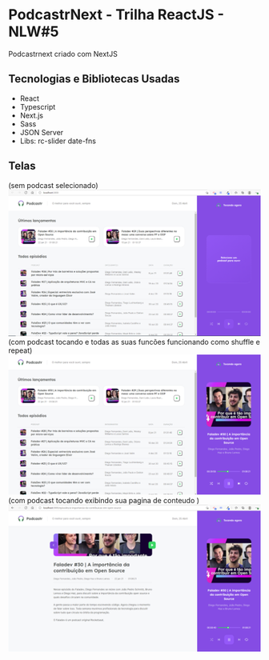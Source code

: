 # PodcastrNext - Trilha ReactJS - NLW#5
Podcastrnext criado com NextJS

## Tecnologias e Bibliotecas Usadas
- React
- Typescript
- Next.js
- Sass
- JSON Server
- Libs:
rc-slider
date-fns

## Telas

(sem podcast selecionado)
![alt text](https://raw.githubusercontent.com/luciancardoso/podcastrnext/main/Telas/captura.png)
(com podcast tocando e todas as suas funcões funcionando como shuffle e repeat)
![alt text](https://raw.githubusercontent.com/luciancardoso/podcastrnext/main/Telas/captura1.png)
(com podcast tocando exibindo sua pagina de conteudo )
![alt text](https://raw.githubusercontent.com/luciancardoso/podcastrnext/main/Telas/captura2.png)
